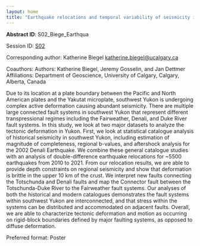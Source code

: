 ```yaml
---
layout: home
title: "Earthquake relocations and temporal variability of seismicity in southwest Yukon"
---
```



**Abstract ID**: S02_Biege_Earthqua

Session ID: [S02](.)

Corresponding author: Katherine Biegel <a href="mailto:katherine.biegel@ucalgary.ca">katherine.biegel@ucalgary.ca</a>

Coauthors: Authors: Katherine Biegel, Jeremy Gosselin, and Jan Dettmer
 Affiliations: Department of Geoscience, University of Calgary, Calgary, Alberta, Canada 

Due to its location at a plate boundary between the Pacific and North American plates and the Yakutat microplate, southwest Yukon is undergoing complex active deformation causing abundant seismicity. There are multiple large connected fault systems in southwest Yukon that represent different transpressional regimes including the Fairweather, Denali, and Duke River fault systems. In this study, we look at two major datasets to analyze the tectonic deformation in Yukon. First, we look at statistical catalogue analysis of historical seismicity in southwest Yukon, including estimation of magnitude of completeness, regional b-values, and aftershock analysis for the 2002 Denali Earthquake. We combine these general catalogue studies with an analysis of double-difference earthquake relocations for ~5500 earthquakes from 2010 to 2021. From our relocation results, we are able to provide depth constraints on regional seismicity and show that deformation is brittle in the upper 10 km of the crust. We interpret new faults connecting the Totschunda and Denali faults and map the Connector fault between the Totschunda-Duke River to the Fairweather fault systems. Our analyses of both the historical and modern catalogues demonstrates the fault systems within southwest Yukon are interconnected, and that stress within the systems can be distributed and accommodated on adjacent faults. Overall, we are able to characterize tectonic deformation and motion as occurring on rigid-block boundaries defined by major faulting systems, as opposed to diffuse deformation.

Preferred format: Poster
